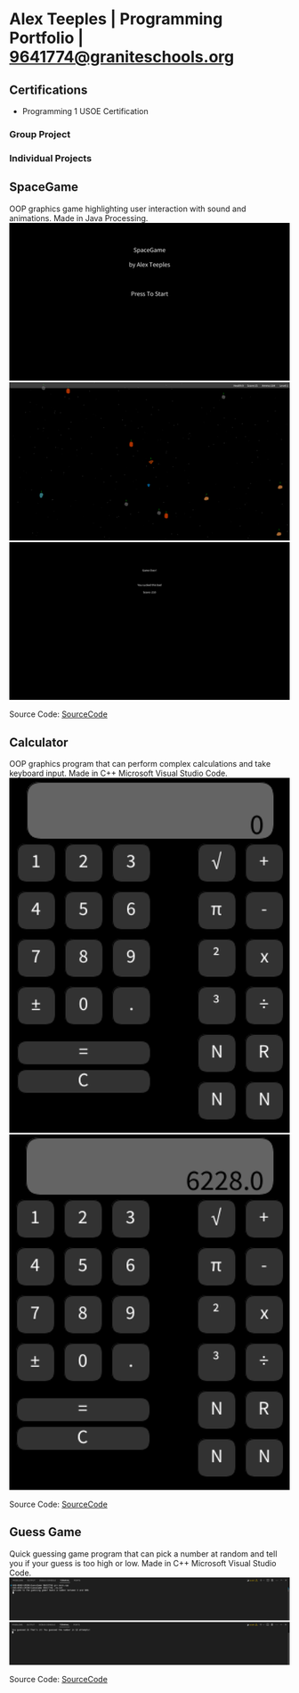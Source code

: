 # Alex Teeples | Programming Portfolio | 9641774@graniteschools.org

## Certifications
* Programming 1 USOE Certification


### Group Project

### Individual Projects

## SpaceGame
OOP graphics game highlighting user interaction with sound and animations. Made in Java Processing.
![Spacegame Menu](https://github.com/alexteepyo/programmingportfolio/blob/main/images/Sg1%20Start.png?raw=true)
![Spacegame Gameplay](https://github.com/alexteepyo/programmingportfolio/blob/main/images/Sg1%20GamePlay.png?raw=true)
![Spacegame Gameover](https://github.com/alexteepyo/programmingportfolio/blob/main/images/Sg1%20GameOver.png?raw=true)


Source Code:
[SourceCode](https://github.com/alexteepyo/programmingportfolio/raw/main/src/SpaceGame%205.zip)

## Calculator
OOP graphics program that can perform complex calculations and take keyboard input. Made in C++ Microsoft Visual Studio Code.
![Calc Blank](https://github.com/alexteepyo/programmingportfolio/blob/main/images/Calc%20Blank.png?raw=true)
![Calc Numbers](https://github.com/alexteepyo/programmingportfolio/blob/main/images/Calc%20Numbers.png?raw=true)


Source Code:
[SourceCode](https://github.com/alexteepyo/programmingportfolio/blob/main/src/Calcu.zip)


## Guess Game
Quick guessing game program that can pick a number at random and tell you if your guess is too high or low. Made in C++ Microsoft Visual Studio Code.
![Guess Intro](https://github.com/alexteepyo/programmingportfolio/blob/main/images/IntroGuess.png?raw=true)
![Guess Win](https://github.com/alexteepyo/programmingportfolio/blob/main/images/WinningGuess.png?raw=true)


Source Code:
[SourceCode](https://github.com/alexteepyo/programmingportfolio/raw/main/src/GuessGame.zip)
